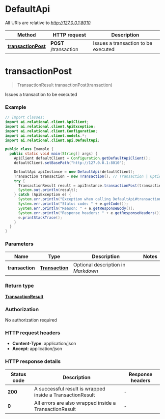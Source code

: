 # DefaultApi

All URIs are relative to *http://127.0.0.1:8010*

Method | HTTP request | Description
------------- | ------------- | -------------
[**transactionPost**](DefaultApi.md#transactionPost) | **POST** /transaction | Issues a transaction to be executed


<a name="transactionPost"></a>
# **transactionPost**
> TransactionResult transactionPost(transaction)

Issues a transaction to be executed

### Example
```java
// Import classes:
import ai.relational.client.ApiClient;
import ai.relational.client.ApiException;
import ai.relational.client.Configuration;
import ai.relational.client.models.*;
import ai.relational.client.api.DefaultApi;

public class Example {
  public static void main(String[] args) {
    ApiClient defaultClient = Configuration.getDefaultApiClient();
    defaultClient.setBasePath("http://127.0.0.1:8010");

    DefaultApi apiInstance = new DefaultApi(defaultClient);
    Transaction transaction = new Transaction(); // Transaction | Optional description in *Markdown*
    try {
      TransactionResult result = apiInstance.transactionPost(transaction);
      System.out.println(result);
    } catch (ApiException e) {
      System.err.println("Exception when calling DefaultApi#transactionPost");
      System.err.println("Status code: " + e.getCode());
      System.err.println("Reason: " + e.getResponseBody());
      System.err.println("Response headers: " + e.getResponseHeaders());
      e.printStackTrace();
    }
  }
}
```

### Parameters

Name | Type | Description  | Notes
------------- | ------------- | ------------- | -------------
 **transaction** | [**Transaction**](Transaction.md)| Optional description in *Markdown* |

### Return type

[**TransactionResult**](TransactionResult.md)

### Authorization

No authorization required

### HTTP request headers

 - **Content-Type**: application/json
 - **Accept**: application/json

### HTTP response details
| Status code | Description | Response headers |
|-------------|-------------|------------------|
**200** | A successful result is wrapped inside a TransactionResult |  -  |
**0** | All errors are also wrapped inside a TransactionResult |  -  |

